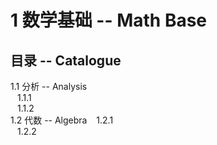 # 1 数学基础 -- Math Base

## 目录 -- Catalogue
1.1 分析 -- Analysis  
&ensp; 1.1.1  
&ensp; 1.1.2  
1.2 代数 -- Algebra
&ensp; 1.2.1  
&ensp; 1.2.2    
